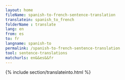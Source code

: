 ```yaml
---
layout: home
fileName: spanish-to-french-sentence-translation
translatein: spanish_to_french
folderName : translate
lang: en
from: es
to: fr
langname: spanish-to
permalink: /spanish-to-french-sentence-translation
tool: sentence-translations
matchurls: en&&es&&fr
---
```

{% include section/translateinto.html %}
